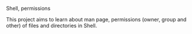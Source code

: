 Shell, permissions

This project aims to learn about man page, permissions (owner, group and other) of files and directories in Shell.
